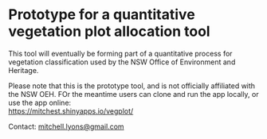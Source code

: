 # Prototype for a quantitative vegetation plot allocation tool  

This tool will eventually be forming part of a quantitative process for vegetation classification used by the NSW Office of Environment and Heritage.  

Please note that this is the prototype tool, and is not officially affiliated with the NSW OEH. FOr the meantime users can clone and run the app locally, or use the app online:  
https://mitchest.shinyapps.io/vegplot/

Contact: mitchell.lyons@gmail.com

